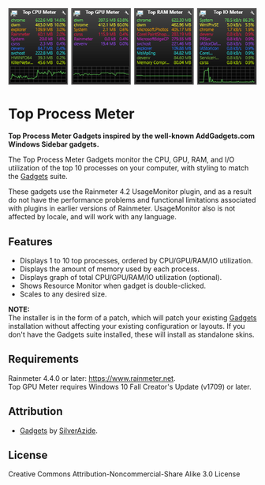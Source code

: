 ![](Images/Top-Process-Meter.png)
# Top Process Meter
**Top Process Meter Gadgets inspired by the well-known AddGadgets.com Windows Sidebar gadgets.**

The Top Process Meter Gadgets monitor the CPU, GPU, RAM, and I/O utilization of the top 10 processes on your computer, with styling to match the [Gadgets](https://github.com/SilverAzide/Gadgets) suite.

These gadgets use the Rainmeter 4.2 UsageMonitor plugin, and as a result do not have the performance problems and functional limitations associated with plugins in earlier versions of Rainmeter. UsageMonitor also is not affected by locale, and will work with any language.

## Features
* Displays 1 to 10 top processes, ordered by CPU/GPU/RAM/IO utilization.
* Displays the amount of memory used by each process.
* Displays graph of total CPU/GPU/RAM/IO utilization (optional).
* Shows Resource Monitor when gadget is double-clicked.
* Scales to any desired size.

**NOTE:**<br>
The installer is in the form of a patch, which will patch your existing [Gadgets](https://github.com/SilverAzide/Gadgets) installation without affecting your existing configuration or layouts. If you don't have the Gadgets suite installed, these will install as standalone skins.

## Requirements
Rainmeter 4.4.0 or later: <https://www.rainmeter.net>.<br>
Top GPU Meter requires Windows 10 Fall Creator's Update (v1709) or later.

## Attribution
* [Gadgets](https://github.com/SilverAzide/Gadgets) by [SilverAzide](https://github.com/SilverAzide).

## License
Creative Commons Attribution-Noncommercial-Share Alike 3.0 License
